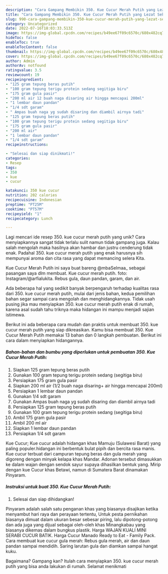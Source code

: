 ```yaml
---
description: "Cara Gampang Membikin 350. Kue Cucur Merah Putih yang Lezat Sekali"
title: "Cara Gampang Membikin 350. Kue Cucur Merah Putih yang Lezat Sekali"
slug: 990-cara-gampang-membikin-350-kue-cucur-merah-putih-yang-lezat-sekali
category: Uncategorized
date: 2022-07-16T18:03:33.513Z
image: https://img-global.cpcdn.com/recipes/b49ee67f09c6570c/680x482cq70/350-kue-cucur-merah-putih-foto-resep-utama.jpg
hideToc: false
enableToc: true
enableTocContent: false
thumbnail: https://img-global.cpcdn.com/recipes/b49ee67f09c6570c/680x482cq70/350-kue-cucur-merah-putih-foto-resep-utama.jpg
cover: https://img-global.cpcdn.com/recipes/b49ee67f09c6570c/680x482cq70/350-kue-cucur-merah-putih-foto-resep-utama.jpg
author: Admin
authorAv: notfound
ratingvalue: 3.5
reviewcount: 19
recipeingredient:
- "125 gram tepung beras putih"
- "100 gram tepung terigu protein sedang segitiga biru"
- "175 gram gula pasir"
- "200 ml air 12 buah naga disaring air hingga mencapai 200ml"
- "1 lembar daun pandan"
- "1/4 sdt garam"
- " Ampas buah naga yg sudah disaring dan diambil airnya tadi"
- "125 gram tepung beras putih"
- "100 gram tepung terigu protein sedang segitiga biru"
- "175 gram gula pasir"
- "200 ml air"
- "1 lembar daun pandan"
- "1/4 sdt garam"
recipeinstructions:

- "Selesai dan siap dinikmati!"
categories:
- Resep
tags:
- 350
- kue
- cucur

katakunci: 350 kue cucur 
nutrition: 202 calories
recipecuisine: Indonesian
preptime: "PT25M"
cooktime: "PT57M"
recipeyield: "1"
recipecategory: Lunch

---
```





Lagi mencari ide resep 350. kue cucur merah putih yang unik? Cara menyiapkannya sangat tidak terlalu sulit namun tidak gampang juga. Kalau salah mengolah maka hasilnya akan hambar dan justru cenderung tidak enak. Padahal 350. kue cucur merah putih yang enak harusnya sih mempunyai aroma dan cita rasa yang dapat memancing selera Kita.





Kue Cucur Merah Putih ini saya buat bareng @mbaSelmaa_ sebagai pasangan saya dlm membuat. Kue cucur merah putih. foto: Instagram/@arfialukita. Rebus gula, daun pandan, garam, dan air.

Ada beberapa hal yang sedikit banyak berpengaruh terhadap kualitas rasa dari 350. kue cucur merah putih, mulai dari jenis bahan, kedua pemilihan bahan segar sampai cara mengolah dan menghidangkannya. Tidak usah pusing jika mau menyiapkan 350. kue cucur merah putih enak di rumah, karena asal sudah tahu triknya maka hidangan ini mampu menjadi sajian istimewa.






Berikut ini ada beberapa cara mudah dan praktis untuk membuat 350. kue cucur merah putih yang siap dikreasikan. Kamu bisa membuat 350. Kue Cucur Merah Putih memakai 13 bahan dan 0 langkah pembuatan. Berikut ini cara dalam menyiapkan hidangannya.

<!--inarticleads1-->

##### Bahan-bahan dan bumbu yang diperlukan untuk pembuatan 350. Kue Cucur Merah Putih:

1. Siapkan 125 gram tepung beras putih
1. Gunakan 100 gram tepung terigu protein sedang (segitiga biru)
1. Persiapkan 175 gram gula pasir
1. Siapkan 200 ml air (1/2 buah naga disaring+ air hingga mencapai 200ml)
1. Persiapkan 1 lembar daun pandan
1. Gunakan 1/4 sdt garam
1. Gunakan  Ampas buah naga yg sudah disaring dan diambil airnya tadi
1. Persiapkan 125 gram tepung beras putih
1. Gunakan 100 gram tepung terigu protein sedang (segitiga biru)
1. Ambil 175 gram gula pasir
1. Ambil 200 ml air
1. Siapkan 1 lembar daun pandan
1. Persiapkan 1/4 sdt garam


Kue Cucur; Kue cucur adalah hidangan khas Mamuju (Sulawesi Barat) yang paling populer.hidangan ini berbentuk bulat pipih dan bercita rasa manis. Kue cucur terbuat dari campuran tepung beras dan gula merah yang digoreng dengan minyak kelapa khas Mandar. Adonan tersebut dimasukkan ke dalam wajan dengan sendok sayur supaya dihasilkan bentuk yang. Mirip dengan kue Cucur khas Betawi, namun di Sumatera Barat dinamakan Pinyaram. 

<!--inarticleads2-->

##### Instruksi untuk buat 350. Kue Cucur Merah Putih:


1. Selesai dan siap dihidangkan!

Pinyaram adalah salah satu penganan khas yang biasanya disajikan ketika menyambut hari raya dan perayaan tertentu, Untuk pesta pernikahan biasanya dimuat dalam ukuran besar sebesar piring, lalu dipotong-potong dan ada juga yang dijual sebagai oleh-oleh khas Minangkabau yang biasanya dikemas dalam bungkus plastik. Harga WAJAN KUALI MINI SERABI CUCUR BATIK. Harga Cucur Manado Ready to Eat - Family Pack. Cara membuat kue cucur gula merah: Rebus gula merah, air dan daun pandan sampai mendidih. Saring larutan gula dan diamkan sampai hangat kuku. 

Bagaimana? Gampang kan? Itulah cara menyiapkan 350. kue cucur merah putih yang bisa anda lakukan di rumah. Selamat menikmati
